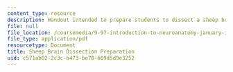 ```yaml
---
content_type: resource
description: Handout intended to prepare students to dissect a sheep brain.
file: null
file_location: /coursemedia/9-97-introduction-to-neuroanatomy-january-iap-2003/c571ab022c3cb473be78609d5d9e3252_sheep_brain_dissection_preparation.pdf
file_type: application/pdf
resourcetype: Document
title: Sheep Brain Dissection Preparation
uid: c571ab02-2c3c-b473-be78-609d5d9e3252
---
```

